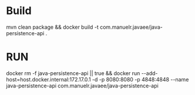 # Build
mvn clean package && docker build -t com.manuelr.javaee/java-persistence-api .

# RUN

docker rm -f java-persistence-api || true && docker run --add-host=host.docker.internal:172.17.0.1  -d -p 8080:8080 -p 4848:4848 --name java-persistence-api com.manuelr.javaee/java-persistence-api 